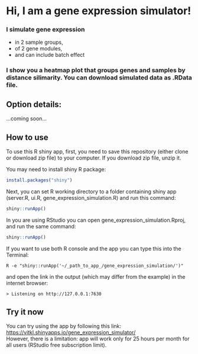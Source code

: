 # Hi, I am a gene expression simulator! 

### I simulate gene expression   
- in 2 sample groups,   
- of 2 gene modules,   
- and can include batch effect    

### I show you a heatmap plot that groups genes and samples by distance silimarity. You can download simulated data as .RData file.  

## Option details:  
...coming soon...  

## How to use 

To use this R shiny app, first, you need to save this repository (either clone or download zip file) to your computer. If you download zip file, unzip it.   

You may need to install shiny R package:  
```r
install.packages("shiny")
```

Next, you can set R working directory to a folder containing shiny app (server.R, ui.R, gene_expression_simulation.R) and run this command:  
```r
shiny::runApp()
```

In you are using RStudio you can open gene_expression_simulation.Rproj, and run the same command:  
```r
shiny::runApp()
```

If you want to use both R console and the app you can type this into the Terminal:  
```SHELL
R -e "shiny::runApp('~/_path_to_app_/gene_expression_simulation/')"
```
and open the link in the output (which may differ from the example) in the internet browser:  
```
> Listening on http://127.0.0.1:7630
```

## Try it now

You can try using the app by following this link:  
https://vitkl.shinyapps.io/gene_expression_simulator/  
However, there is a limitation: app will work only for 25 hours per month for all users (RStudio free subscription limit). 